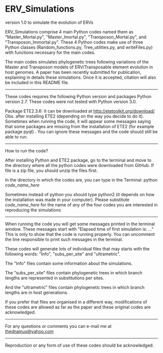 # ERV_Simulations
version 1.0 to simulate the evolution of ERVs

ERV_Simulations comprise 4 main Python codes named them as "Master_Mortal.py", "Master_Imortal.py", "Transposon_Mortal.py", and "Transposon_Immortal.py".
These 4 Python codes make use of three Python classes (Random_functions.py, Tree_utilities.py, and writeFiles.py) with functions necessary for the main codes.

The main codes simulates phylogenetic trees following variations of the Master and Transposon models of ERV/Transposable element evolution in host genomes.
A paper has been recently submitted for publication, explaining in details these simulations. Once it is accepted, citation will also be included in this README file. 

___________________

These codes requires the following Python version and packages
Python version 2.7. These codes were not tested with Python version 3.0.

Package ETE2.3.6: It can be downloaded at http://etetoolkit.org/download/
Obs. after installing ETE2 (depending on the way you decide to do it). Sometimes when running the code, it will appear some messages saying that some packages are missing from the installation of ETE2 (for example package pyqt) . You can ignore these messages and the code should still be able to run.

___________________
How to run the code?

After installing Python and ETE2 package, go to the terminal and move to the directory where all the python codes were downloaded from GitHub.
If file is a zip file, you should unzip the files first.

In the directory in which the codes are, you can type in the Terminal:
python *code_name_here*

Sometimes instead of python you should type python2 (it depends on how the installation was made in your computer).
Please substitute *code_name_here* for the name of any of the four codes you are interested in reproducing the simulations
___________________

When running the code you will get some messages printed in the terminal window. 
These messages start with "Elapsed time of first simulation is: ..."
This is only to show that the code is running properly. You can uncomment the line responsible to print such messages in the terminal.

These codes will generate lots of individual files that may starts with the following words: "Info", "subs_per_site" and "ultrametric".

The "Info" files contain some information about the simulations.

The "subs_per_site" files contain phylogenetic trees in which branch lengths are represented in substitutions per sites.

And the "ultrametric" files contain phylogenetic trees in which branch lengths are in host generations.

If you prefer that files are organised in a different way, modifications of these codes are allowed as far as the paper and these original codes are acknowledged.  

___________________

For any questions or comments you can e-mail me at thednainus@yahoo.com

___________________

Reproduction or any form of use of these codes should be acknowledged. 
